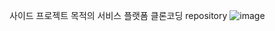 사이드 프로젝트 목적의 서비스 플랫폼 클론코딩 repository
![image](https://github.com/daramdi/carrot-clonecoding/assets/143923436/2aef39d0-a539-49cf-b212-bcecbfa41df9)
